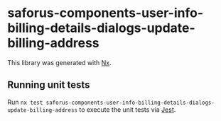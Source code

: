 # saforus-components-user-info-billing-details-dialogs-update-billing-address

This library was generated with [Nx](https://nx.dev).

## Running unit tests

Run `nx test saforus-components-user-info-billing-details-dialogs-update-billing-address` to execute the unit tests via [Jest](https://jestjs.io).
